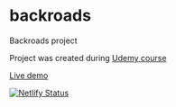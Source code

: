 # backroads
Backroads project

Project was created during [Udemy course](https://www.udemy.com/course/in-depth-html-css-course-build-responsive-websites/)


[Live demo](https://focused-jones-4d777a.netlify.app)

[![Netlify Status](https://api.netlify.com/api/v1/badges/5986f42f-5c2e-4e05-aa41-d026c4acc5e7/deploy-status)](https://app.netlify.com/sites/focused-jones-4d777a/deploys)